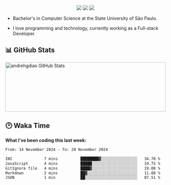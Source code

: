 <p align="center"> 
  <a href="https://andredias.dev.br/"><img src ="https://img.shields.io/badge/portfolio-offline-%23.svg?&style=for-the-badge&logo=&logoColor=white%22"></a>
  <a href="https://www.linkedin.com/in/andr%C3%A9-dias-6436811b4/"><img src="https://img.shields.io/badge/linkedin-%230077B5.svg?&style=for-the-badge&logo=linkedin&logoColor=white" /></a>
  <a href="https://www.instagram.com/andrehgdias/"><img src = "https://img.shields.io/badge/instagram-%23E4405F.svg?&style=for-the-badge&logo=instagram&logoColor=white"></a>
</p>

- Bachelor's in Computer Science at the State University of São Paulo.

- I love programming and technology, currently working as a Full-stack Developer.

<h2>📊 GitHub Stats</h2>

<span><img align="center" width="100%" height="155.42px" src="https://github-readme-stats.vercel.app/api?username=andrehgdias&show_icons=true&line_height=27&count_private=true" alt="andrehgdias GitHub Stats"/><span/>

<h2>🕑 Waka Time</h2>

**What I've been coding this last week:**

<!--START_SECTION:waka-->

```txt
From: 14 November 2024 - To: 20 November 2024

INI              7 mins          ████████▓░░░░░░░░░░░░░░░░   34.70 %
JavaScript       4 mins          █████░░░░░░░░░░░░░░░░░░░░   19.75 %
GitIgnore file   4 mins          ████▓░░░░░░░░░░░░░░░░░░░░   19.08 %
Markdown         2 mins          ██▓░░░░░░░░░░░░░░░░░░░░░░   11.08 %
JSON             1 min           ██░░░░░░░░░░░░░░░░░░░░░░░   07.51 %
```

<!--END_SECTION:waka-->
